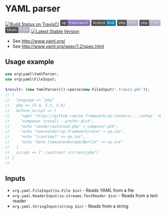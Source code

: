 YAML parser
===========

[![Build Status on TravisCI](https://secure.travis-ci.org/xp-forge/yaml.svg)](http://travis-ci.org/xp-forge/yaml)
[![XP Framework Module](https://raw.githubusercontent.com/xp-framework/web/master/static/xp-framework-badge.png)](https://github.com/xp-framework/core)
[![BSD Licence](https://raw.githubusercontent.com/xp-framework/web/master/static/licence-bsd.png)](https://github.com/xp-framework/core/blob/master/LICENCE.md)
[![Required PHP 5.5+](https://raw.githubusercontent.com/xp-framework/web/master/static/php-5_5plus.png)](http://php.net/)
[![Supports PHP 7.0+](https://raw.githubusercontent.com/xp-framework/web/master/static/php-7_0plus.png)](http://php.net/)
[![Supports HHVM 3.4+](https://raw.githubusercontent.com/xp-framework/web/master/static/hhvm-3_4plus.png)](http://hhvm.com/)
[![Latest Stable Version](https://poser.pugx.org/xp-forge/yaml/version.png)](https://packagist.org/packages/xp-forge/yaml)

* See http://www.yaml.org/
* See http://www.yaml.org/spec/1.2/spec.html

Usage example
-------------

```php
use org\yaml\YamlParser;
use org\yaml\FileInput;

$result= (new YamlParser())->parse(new FileInput('.travis.yml'));
// [
//   language => "php"
//   php => [5.4, 5.5, 5.6]
//   before_script => [
//     "wget 'https://github.com/xp-framework/xp-runners/.../setup' -O - | php",
//     "composer install --prefer-dist",
//     "echo "vendor/autoload.php" > composer.pth",
//     "echo "use=vendor/xp-framework/core" > xp.ini",
//     "echo "[runtime]" >> xp.ini",
//     "echo "date.timezone=Europe/Berlin" >> xp.ini"
//   ]
//   script => ["./unittest src/test/php"]
// ]
//
```

Inputs
------

* `org.yaml.FileInput(io.File $in)` - Reads YAML from a file
* `org.yaml.ReaderInput(io.streams.TextReader $in)` - Reads from a text reader
* `org.yaml.StringInput(string $in)` - Reads from a string
